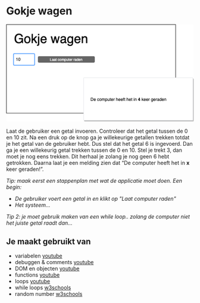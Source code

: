 # Gokje wagen

![Gokje wagen ui](images/Gokje-wagen-ui.png)

Laat de gebruiker een getal invoeren. Controleer dat het getal tussen de 0 en 10 zit. Na een druk op de knop ga je willekeurige getallen trekken totdat je het getal van de gebruiker hebt. Dus stel dat het getal 6 is ingevoerd. Dan ga je een willekeurig getal trekken tussen de 0 en 10. Stel je trekt 3, dan moet je nog eens trekken. Dit herhaal je zolang je nog geen 6 hebt getrokken. Daarna laat je een melding zien dat “De computer heeft het in **x** keer geraden!”.

_Tip: maak eerst een stappenplan met wat de applicatie moet doen. Een begin:_

-   _De gebruiker voert een getal in en klikt op "Laat computer raden"_
-   _Het systeem..._

_Tip 2: je moet gebruik maken van een while loop.. zolang de computer niet het juiste getal raadt dan..._

## Je maakt gebruikt van
- variabelen [youtube](https://www.youtube.com/watch?v=A6YVhg9GgPE)
- debuggen & comments [youtube](https://www.youtube.com/watch?v=XUYCOm38SWY)
- DOM en objecten [youtube](https://www.youtube.com/watch?v=k81rBKqwDhU)
- functions [youtube](https://www.youtube.com/watch?v=lleIeTMaFRo)
-  loops [youtube](https://www.youtube.com/watch?v=8wJPgDNwxtE)
-  while loops [w3schools](https://www.w3schools.com/js/js_loop_while.asp)
-  random number [w3schools](https://www.w3schools.com/js/js_random.asp)